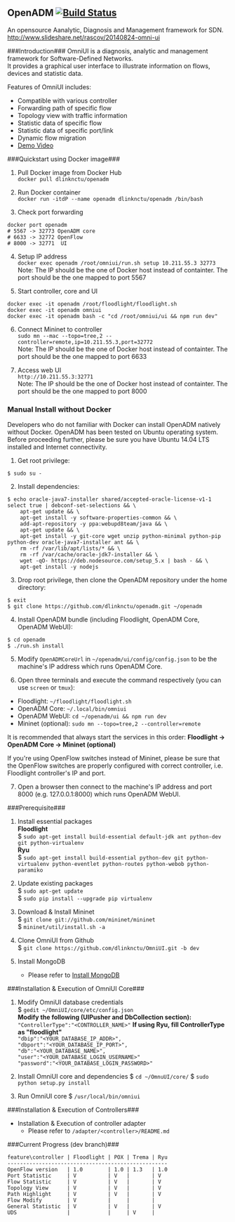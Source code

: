 OpenADM [![Build Status](https://travis-ci.org/dlinknctu/OpenADM.svg?branch=dev)](https://travis-ci.org/dlinknctu/OpenADM)
------
An opensource Aanalytic, Diagnosis and Management framework for SDN.
http://www.slideshare.net/rascov/20140824-omni-ui

###Introduction###
OmniUI is a diagnosis, analytic and management framework for Software-Defined Networks.  
It provides a graphical user interface to illustrate information on flows, devices and statistic data.  

Features of OmniUI includes:  
- Compatible with various controller
- Forwarding path of specific flow
- Topology view with traffic information
- Statistic data of specific flow
- Statistic data of specific port/link
- Dynamic flow migration
- [Demo Video](http://vimeo.com/mcchan/omniui)

###Quickstart using Docker image###
1. Pull Docker image from Docker Hub <br/>
  `docker pull dlinknctu/openadm`

2. Run Docker container <br/>
  `docker run -itdP --name openadm dlinknctu/openadm /bin/bash`

3. Check port forwarding <br/>
  ```
  docker port openadm
  # 5567 -> 32773 OpenADM core
  # 6633 -> 32772 OpenFlow
  # 8000 -> 32771  UI
  ```
4. Setup IP address <br/>
  `docker exec openadm /root/omniui/run.sh setup 10.211.55.3 32773` <br/>
  Note: The IP should be the one of Docker host instead of containter. The port should be the one mapped to port 5567

5. Start controller, core and UI <br/>
  ```
  docker exec -it openadm /root/floodlight/floodlight.sh
  docker exec -it openadm omniui
  docker exec -it openadm bash -c "cd /root/omniui/ui && npm run dev"
  ```

6. Connect Mininet to controller <br/>
  `sudo mn --mac --topo=tree,2 --controller=remote,ip=10.211.55.3,port=32772` <br/>
  Note: The IP should be the one of Docker host instead of containter. The port should be the one mapped to port 6633

7. Access web UI <br/>
  `http://10.211.55.3:32771` <br/>
  Note: The IP should be the one of Docker host instead of containter. The port should be the one mapped to port 8000

### Manual Install without Docker

Developers who do not familiar with Docker can install OpenADM natively without Docker. OpenADM has been tested on Ubuntu operating system. Before proceeding further, please be sure you have Ubuntu 14.04 LTS installed and Internet connectivity.

1. Get root privilege:

```
$ sudo su -
```

2. Install dependencies:

```
$ echo oracle-java7-installer shared/accepted-oracle-license-v1-1 select true | debconf-set-selections && \
    apt-get update && \
    apt-get install -y software-properties-common && \
    add-apt-repository -y ppa:webupd8team/java && \
    apt-get update && \
    apt-get install -y git-core wget unzip python-minimal python-pip python-dev oracle-java7-installer ant && \
    rm -rf /var/lib/apt/lists/* && \
    rm -rf /var/cache/oracle-jdk7-installer && \
    wget -qO- https://deb.nodesource.com/setup_5.x | bash - && \
    apt-get install -y nodejs
```

3. Drop root privilege, then clone the OpenADM repository under the home directory:

```
$ exit
$ git clone https://github.com/dlinknctu/openadm.git ~/openadm
```

4. Install OpenADM bundle (including Floodlight, OpenADM Core, OpenADM WebUI):

```
$ cd openadm
$ ./run.sh install
```

5. Modify `OpenADMCoreUrl` in `~/openadm/ui/config/config.json` to be the machine's IP address which runs OpenADM Core.

6. Open three terminals and execute the command respectively (you can use `screen` or `tmux`):

* Floodlight: `~/floodlight/floodlight.sh`
* OpenADM Core: `~/.local/bin/omniui`
* OpenADM WebUI: `cd ~/openadm/ui && npm run dev`
* Mininet (optional): `sudo mn --topo=tree,2 --controller=remote`

It is recommended that always start the services in this order: **Floodlight -> OpenADM Core -> Mininet (optional)**

If you're using OpenFlow switches instead of Mininet, please be sure that the OpenFlow switches are properly configured with correct controller, i.e. Floodlight controller's IP and port.

7. Open a browser then connect to the machine's IP address and port 8000 (e.g. 127.0.0.1:8000) which runs OpenADM WebUI.

###Prerequisite###
1. Install essential packages  
**Floodlight**  
$ `sudo apt-get install build-essential default-jdk ant python-dev git python-virtualenv`  
**Ryu**  
$ `sudo apt-get install build-essential python-dev git python-virtualenv python-eventlet python-routes python-webob python-paramiko`

2. Update existing packages  
$ `sudo apt-get update`  
$ `sudo pip install --upgrade pip virtualenv`  

3. Download & Install Mininet  
$ `git clone git://github.com/mininet/mininet`  
$ `mininet/util/install.sh -a`

4. Clone OmniUI from Github  
$ `git clone https://github.com/dlinknctu/OmniUI.git -b dev`

5. Install MongoDB  
    * Please refer to [Install MongoDB](http://docs.mongodb.org/manual/installation/)  

###Installation & Execution of OmniUI Core###
1. Modify OmniUI database credentials  
$ `gedit ~/OmniUI/core/etc/config.json`  
    **Modify the following (UIPusher and DbCollection section):**  
    `"ControllerType":"<CONTROLLER_NAME>"` **If using Ryu, fill ControllerType as "floodlight"**  
    `"dbip":"<YOUR_DATABASE_IP_ADDR>",`  
    `"dbport":"<YOUR_DATABASE_IP_PORT>",`  
    `"db":"<YOUR_DATABASE_NAME>",`  
    `"user":"<YOUR_DATABASE_LOGIN_USERNAME>"`  
    `"password":"<YOUR_DATABASE_LOGIN_PASSWORD>"`

2. Install OmniUI core and dependencies
$ `cd ~/OmnuUI/core/`
$ `sudo python setup.py install`

3. Run OmniUI core
$ `/usr/local/bin/omniui`

###Installation & Execution of Controllers###
- Installation & Execution of controller adapter  
    * Please refer to `/adapter/<controller>/README.md`

###Current Progress (dev branch)###
```
feature\controller | Floodlight | POX | Trema | Ryu
---------------------------------------------------
OpenFlow version   | 1.0        | 1.0 | 1.3   | 1.0
Port Statistic     | V          | V   |       | V
Flow Statistic     | V          | V   |       | V
Topology View      | V          | V   |       | V
Path Highlight     | V          | V   |       | V
Flow Modify        | V          |     |       |
General Statistic  | V          | V   |       | V
UDS                |            |     | V     | 
```

